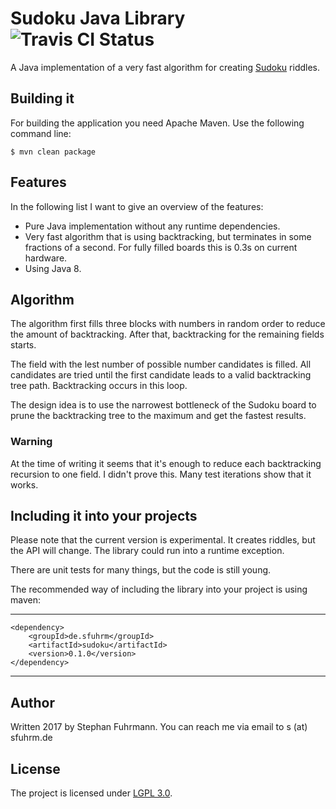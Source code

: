 # Sudoku Java Library ![Travis CI Status](https://travis-ci.org/sfuhrm/sudoku.svg?branch=master)

A Java implementation of a very fast algorithm for creating [Sudoku](https://en.wikipedia.org/wiki/Sudoku) riddles.

## Building it

For building the application you need Apache Maven.
Use the following command line:

    $ mvn clean package
    
## Features

In the following list I want to give an overview of the features:

* Pure Java implementation without any runtime dependencies.
* Very fast algorithm that is using backtracking, but terminates in some fractions of a second. For fully filled boards this is 0.3s on current hardware.
* Using Java 8.

## Algorithm

The algorithm first fills three blocks with numbers in random order to reduce the amount of backtracking.
After that, backtracking for the remaining fields starts.

The field with the lest number of possible number candidates is filled. All candidates are tried until
the first candidate leads to a valid backtracking tree path. Backtracking occurs in this loop.

The design idea is to use the narrowest bottleneck of the Sudoku board to prune the backtracking
tree to the maximum and get the fastest results.

### Warning

At the time of writing it seems that it's enough to reduce each backtracking recursion to one field.
I didn't prove this. Many test iterations show that it works.

## Including it into your projects

Please note that the current version is experimental. It creates riddles, but the API will change.
The library could run into a runtime exception.

There are unit tests for many things, but the code is still young.

The recommended way of including the library into your project is using maven:

---------------------------------------
    <dependency>
        <groupId>de.sfuhrm</groupId>
        <artifactId>sudoku</artifactId>
        <version>0.1.0</version>
    </dependency>
---------------------------------------

## Author

Written 2017 by Stephan Fuhrmann. You can reach me via email to s (at) sfuhrm.de

## License

The project is licensed under [LGPL 3.0](https://www.gnu.org/licenses/lgpl-3.0.en.html).
